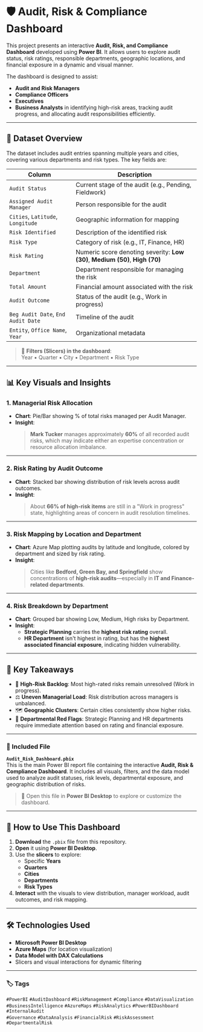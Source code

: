 
# 🛡️ Audit, Risk & Compliance Dashboard 
This project presents an interactive **Audit, Risk, and Compliance Dashboard** developed using **Power BI**. It allows users to explore audit status, risk ratings, responsible departments, geographic locations, and financial exposure in a dynamic and visual manner.

The dashboard is designed to assist:
- **Audit and Risk Managers**
- **Compliance Officers**
- **Executives**
- **Business Analysts**
in identifying high-risk areas, tracking audit progress, and allocating audit responsibilities efficiently.

---

## 📁 Dataset Overview

The dataset includes audit entries spanning multiple years and cities, covering various departments and risk types. The key fields are:

| Column                    | Description |
|---------------------------|-------------|
| `Audit Status`           | Current stage of the audit (e.g., Pending, Fieldwork) |
| `Assigned Audit Manager` | Person responsible for the audit |
| `Cities`, `Latitude`, `Longitude` | Geographic information for mapping |
| `Risk Identified`        | Description of the identified risk |
| `Risk Type`              | Category of risk (e.g., IT, Finance, HR) |
| `Risk Rating`            | Numeric score denoting severity: **Low (30)**, **Medium (50)**, **High (70)** |
| `Department`             | Department responsible for managing the risk |
| `Total Amount`           | Financial amount associated with the risk |
| `Audit Outcome`          | Status of the audit (e.g., Work in progress) |
| `Beg Audit Date`, `End Audit Date` | Timeline of the audit |
| `Entity`, `Office Name`, `Year` | Organizational metadata |

> 📌 **Filters (Slicers) in the dashboard**:  
> Year ▪ Quarter ▪ City ▪ Department ▪ Risk Type

---

## 📊 Key Visuals and Insights

### 1. **Managerial Risk Allocation**
- **Chart**: Pie/Bar showing % of total risks managed per Audit Manager.
- **Insight**:  
  > **Mark Tucker** manages approximately **60%** of all recorded audit risks, which may indicate either an expertise concentration or resource allocation imbalance.

---

### 2. **Risk Rating by Audit Outcome**
- **Chart**: Stacked bar showing distribution of risk levels across audit outcomes.
- **Insight**:  
  > About **66% of high-risk items** are still in a "Work in progress" state, highlighting areas of concern in audit resolution timelines.

---

### 3. **Risk Mapping by Location and Department**
- **Chart**: Azure Map plotting audits by latitude and longitude, colored by department and sized by risk rating.
- **Insight**:  
  > Cities like **Bedford, Green Bay, and Springfield** show concentrations of **high-risk audits**—especially in **IT and Finance-related departments**.

---

### 4. **Risk Breakdown by Department**
- **Chart**: Grouped bar showing Low, Medium, High risks by Department.
- **Insight**:
  - **Strategic Planning** carries the **highest risk rating** overall.
  - **HR Department** isn't highest in rating, but has the **highest associated financial exposure**, indicating hidden vulnerability.

---

## 🎯 Key Takeaways

- 🔴 **High-Risk Backlog**: Most high-rated risks remain unresolved (Work in progress).
- ⚖️ **Uneven Managerial Load**: Risk distribution across managers is unbalanced.
- 🗺️ **Geographic Clusters**: Certain cities consistently show higher risks.
- 🏢 **Departmental Red Flags**: Strategic Planning and HR departments require immediate attention based on rating and financial exposure.

---
### 📂 Included File

**`Audit_Risk_Dashboard.pbix`**  
This is the main Power BI report file containing the interactive **Audit, Risk & Compliance Dashboard**. It includes all visuals, filters, and the data model used to analyze audit statuses, risk levels, departmental exposure, and geographic distribution of risks.

> 🧩 Open this file in **Power BI Desktop** to explore or customize the dashboard.
---
## 🚀 How to Use This Dashboard

1. **Download** the `.pbix` file from this repository.
2. **Open** it using **Power BI Desktop**.
3. Use the **slicers** to explore:
   - Specific **Years**
   - **Quarters**
   - **Cities**
   - **Departments**
   - **Risk Types**
4. **Interact** with the visuals to view distribution, manager workload, audit outcomes, and risk mapping.

---

## 🛠️ Technologies Used

- **Microsoft Power BI Desktop**
- **Azure Maps** (for location visualization)
- **Data Model with DAX Calculations**
- Slicers and visual interactions for dynamic filtering

---

### 🏷️ Tags

`#PowerBI` `#AuditDashboard` `#RiskManagement` `#Compliance` `#DataVisualization`  
`#BusinessIntelligence` `#AzureMaps` `#RiskAnalytics` `#PowerBIDashboard` `#InternalAudit`  
`#Governance` `#DataAnalysis` `#FinancialRisk` `#RiskAssessment` `#DepartmentalRisk`
